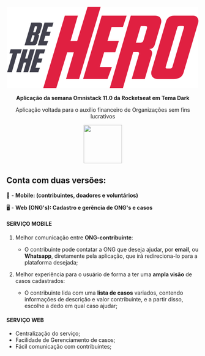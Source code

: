 <p align="center">
<img src="/frontend/src/assets/logo.svg">

<p align="center">
  <strong>Aplicação da semana Omnistack 11.0 da Rocketseat em Tema Dark</strong>

<p align="center">
 Aplicação voltada para o auxílio financeiro de Organizações sem fins lucrativos

<p align="center">
 <img src="https://s3.wasabisys.com/hapfun/2017/03/gif-empolgada.gif" width="100" height="100">
 
     
## Conta com duas versões:

📲️ - __Mobile: (contribuintes, doadores e voluntários)__

🖥️ - __Web (ONG's): Cadastro e gerência de ONG's e casos__

     
 
#### SERVIÇO MOBILE
  
1. Melhor comunicação entre __ONG-contribuinte__:
  
    - O contribuinte pode contatar a ONG que deseja ajudar, por __email__, ou __Whatsapp__, diretamente pela aplicação, que         irá redireciona-lo para a plataforma desejada;
    
  
2. Melhor experiência para o usuário de forma a ter uma __ampla visão__ de casos cadastrados:
  
    - O contribuinte lida com uma __lista de casos__ variados, contendo informações de descrição e valor contribuinte, e a         partir disso, escolhe a dedo em qual caso ajudar;
    
  
#### SERVIÇO WEB 

- Centralização do serviço;
- Facilidade de Gerenciamento de casos;
- Fácil comunicação com contribuintes;

